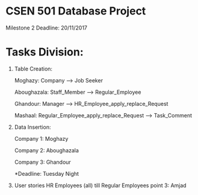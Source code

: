 CSEN 501 Database Project
==========================

Milestone 2 Deadline: 20/11/2017


Tasks Division:
===============
1. Table Creation:

	Moghazy: Company --> Job Seeker

	Aboughazala: Staff_Member --> Regular_Employee

	Ghandour: Manager --> HR_Employee_apply_replace_Request

	Mashaal: Regular_Employee_apply_replace_Request --> Task_Comment

2. Data Insertion:

	Company 1: Moghazy

	Company 2: Aboughazala

	Company 3: Ghandour

	*Deadline: Tuesday Night

3. User stories
    HR Employees (all) till Regular Employees point 3: Amjad
